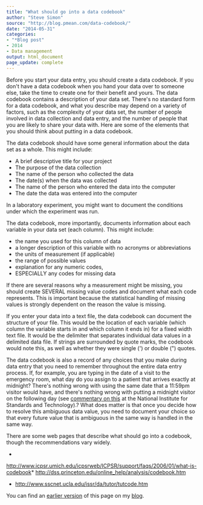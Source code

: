 ```yaml
---
title: "What should go into a data codebook"
author: "Steve Simon"
source: "http://blog.pmean.com/data-codebook/"
date: "2014-05-31"
categories:
- "*Blog post"
- 2014
- Data management
output: html_document
page_update: complete
---
```


Before you start your data entry, you should create a data codebook. If
you don't have a data codebook when you hand your data over to someone
else, take the time to create one for their benefit and yours. The data
codebook contains a description of your data set. There's no standard
form for a data codebook, and what you describe may depend on a variety
of factors, such as the complexity of your data set, the number of
people involved in data collection and data entry, and the number of
people that you are likely to share your data with. Here are some of the
elements that you should think about putting in a data
codebook.

<!---More--->

The data codebook should have some general information about the data
set as a whole. This might include:

* A brief descriptive title for your project
* The purpose of the data collection
* The name of the person who collected the data
* The date(s) when the data was collected
* The name of the person who entered the data into the computer
* The date the data was entered into the computer

In a laboratory experiment, you might want to document the conditions
under which the experiment was run.

The data codebook, more importantly, documents information about each
variable in your data set (each column). This might include:

* the name you used for this column of data
* a longer description of this variable with no acronyms or
abbreviations
* the units of measurement (if applicable)
* the range of possible values
* explanation for any numeric codes,
* ESPECIALLY any codes for missing data

If there are several reasons why a measurement might be missing, you
should create SEVERAL missing value codes and document what each code
represents. This is important because the statistical handling of
missing values is strongly dependent on the reason the value is missing.

If you enter your data into a text file, the data codebook can document
the structure of your file. This would be the location of each variable
(which column the variable starts in and which column it ends in) for a
fixed width text file. It would be the delimiter that separates
individual data values in a delimited data file. If strings are
surrounded by quote marks, the codebook would note this, as well as
whether they were single (') or double (") quotes.

The data codebook is also a record of any choices that you make during
data entry that you need to remember throughout the entire data entry
process. If, for example, you are typing in the date of a visit to the
emergency room, what day do you assign to a patient that arrives exactly
at midnight? There's nothing wrong with using the same date that a
11:59pm visitor would have, and there's nothing wrong with putting a
midnight visitor on the following day (see [commentary on
this](http://www.nist.gov/pml/div688/times.cfm#midnight) at the National
Institute for Standards and Technology).? What does matter is that once
you decide how to resolve this ambiguous data value, you need to
document your choice so that every future value that is ambiguous in the
same way is handled in the same way.

There are some web pages that describe what should go into a codebook,
though the recommendations vary widely.

*
<http://www.icpsr.umich.edu/icpsrweb/ICPSR/support/faqs/2006/01/what-is-codebook>*
<http://dss.princeton.edu/online_help/analysis/codebook.htm>
* <http://www.sscnet.ucla.edu/issr/da/tutor/tutcode.htm>

You can find an [earlier version][sim1] of this page on my [blog][sim2].

[sim1]: http://blog.pmean.com/data-codebook/
[sim2]: http://blog.pmean.com